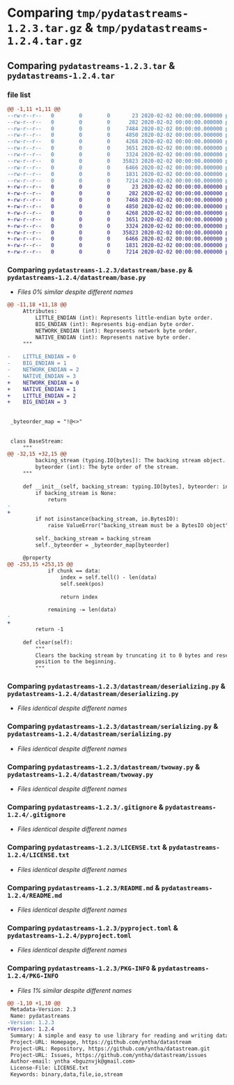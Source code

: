 # Comparing `tmp/pydatastreams-1.2.3.tar.gz` & `tmp/pydatastreams-1.2.4.tar.gz`

## Comparing `pydatastreams-1.2.3.tar` & `pydatastreams-1.2.4.tar`

### file list

```diff
@@ -1,11 +1,11 @@
--rw-r--r--   0        0        0       23 2020-02-02 00:00:00.000000 pydatastreams-1.2.3/datastream/__about__.py
--rw-r--r--   0        0        0      282 2020-02-02 00:00:00.000000 pydatastreams-1.2.3/datastream/__init__.py
--rw-r--r--   0        0        0     7484 2020-02-02 00:00:00.000000 pydatastreams-1.2.3/datastream/base.py
--rw-r--r--   0        0        0     4850 2020-02-02 00:00:00.000000 pydatastreams-1.2.3/datastream/deserializing.py
--rw-r--r--   0        0        0     4268 2020-02-02 00:00:00.000000 pydatastreams-1.2.3/datastream/serializing.py
--rw-r--r--   0        0        0     3651 2020-02-02 00:00:00.000000 pydatastreams-1.2.3/datastream/twoway.py
--rw-r--r--   0        0        0     3324 2020-02-02 00:00:00.000000 pydatastreams-1.2.3/.gitignore
--rw-r--r--   0        0        0    35823 2020-02-02 00:00:00.000000 pydatastreams-1.2.3/LICENSE.txt
--rw-r--r--   0        0        0     6466 2020-02-02 00:00:00.000000 pydatastreams-1.2.3/README.md
--rw-r--r--   0        0        0     1831 2020-02-02 00:00:00.000000 pydatastreams-1.2.3/pyproject.toml
--rw-r--r--   0        0        0     7214 2020-02-02 00:00:00.000000 pydatastreams-1.2.3/PKG-INFO
+-rw-r--r--   0        0        0       23 2020-02-02 00:00:00.000000 pydatastreams-1.2.4/datastream/__about__.py
+-rw-r--r--   0        0        0      282 2020-02-02 00:00:00.000000 pydatastreams-1.2.4/datastream/__init__.py
+-rw-r--r--   0        0        0     7468 2020-02-02 00:00:00.000000 pydatastreams-1.2.4/datastream/base.py
+-rw-r--r--   0        0        0     4850 2020-02-02 00:00:00.000000 pydatastreams-1.2.4/datastream/deserializing.py
+-rw-r--r--   0        0        0     4268 2020-02-02 00:00:00.000000 pydatastreams-1.2.4/datastream/serializing.py
+-rw-r--r--   0        0        0     3651 2020-02-02 00:00:00.000000 pydatastreams-1.2.4/datastream/twoway.py
+-rw-r--r--   0        0        0     3324 2020-02-02 00:00:00.000000 pydatastreams-1.2.4/.gitignore
+-rw-r--r--   0        0        0    35823 2020-02-02 00:00:00.000000 pydatastreams-1.2.4/LICENSE.txt
+-rw-r--r--   0        0        0     6466 2020-02-02 00:00:00.000000 pydatastreams-1.2.4/README.md
+-rw-r--r--   0        0        0     1831 2020-02-02 00:00:00.000000 pydatastreams-1.2.4/pyproject.toml
+-rw-r--r--   0        0        0     7214 2020-02-02 00:00:00.000000 pydatastreams-1.2.4/PKG-INFO
```

### Comparing `pydatastreams-1.2.3/datastream/base.py` & `pydatastreams-1.2.4/datastream/base.py`

 * *Files 0% similar despite different names*

```diff
@@ -11,18 +11,18 @@
     Attributes:
         LITTLE_ENDIAN (int): Represents little-endian byte order.
         BIG_ENDIAN (int): Represents big-endian byte order.
         NETWORK_ENDIAN (int): Represents network byte order.
         NATIVE_ENDIAN (int): Represents native byte order.
     """
 
-    LITTLE_ENDIAN = 0
-    BIG_ENDIAN = 1
-    NETWORK_ENDIAN = 2
-    NATIVE_ENDIAN = 3
+    NETWORK_ENDIAN = 0
+    NATIVE_ENDIAN = 1
+    LITTLE_ENDIAN = 2
+    BIG_ENDIAN = 3
 
 
 _byteorder_map = "!@<>"
 
 
 class BaseStream:
     """
@@ -32,15 +32,15 @@
         backing_stream (typing.IO[bytes]): The backing stream object.
         byteorder (int): The byte order of the stream.
     """
 
     def __init__(self, backing_stream: typing.IO[bytes], byteorder: int):
         if backing_stream is None:
             return
-        
+
         if not isinstance(backing_stream, io.BytesIO):
             raise ValueError("backing_stream must be a BytesIO object")
 
         self._backing_stream = backing_stream
         self._byteorder = _byteorder_map[byteorder]
 
     @property
@@ -253,15 +253,15 @@
             if chunk == data:
                 index = self.tell() - len(data)
                 self.seek(pos)
 
                 return index
 
             remaining -= len(data)
-        
+
         return -1
 
     def clear(self):
         """
         Clears the backing stream by truncating it to 0 bytes and resetting the stream
         position to the beginning.
         """
```

### Comparing `pydatastreams-1.2.3/datastream/deserializing.py` & `pydatastreams-1.2.4/datastream/deserializing.py`

 * *Files identical despite different names*

### Comparing `pydatastreams-1.2.3/datastream/serializing.py` & `pydatastreams-1.2.4/datastream/serializing.py`

 * *Files identical despite different names*

### Comparing `pydatastreams-1.2.3/datastream/twoway.py` & `pydatastreams-1.2.4/datastream/twoway.py`

 * *Files identical despite different names*

### Comparing `pydatastreams-1.2.3/.gitignore` & `pydatastreams-1.2.4/.gitignore`

 * *Files identical despite different names*

### Comparing `pydatastreams-1.2.3/LICENSE.txt` & `pydatastreams-1.2.4/LICENSE.txt`

 * *Files identical despite different names*

### Comparing `pydatastreams-1.2.3/README.md` & `pydatastreams-1.2.4/README.md`

 * *Files identical despite different names*

### Comparing `pydatastreams-1.2.3/pyproject.toml` & `pydatastreams-1.2.4/pyproject.toml`

 * *Files identical despite different names*

### Comparing `pydatastreams-1.2.3/PKG-INFO` & `pydatastreams-1.2.4/PKG-INFO`

 * *Files 1% similar despite different names*

```diff
@@ -1,10 +1,10 @@
 Metadata-Version: 2.3
 Name: pydatastreams
-Version: 1.2.3
+Version: 1.2.4
 Summary: A simple and easy to use library for reading and writing data streams.
 Project-URL: Homepage, https://github.com/yntha/datastream
 Project-URL: Repository, https://github.com/yntha/datastream.git
 Project-URL: Issues, https://github.com/yntha/datastream/issues
 Author-email: yntha <bguznvjk@gmail.com>
 License-File: LICENSE.txt
 Keywords: binary,data,file,io,stream
```

